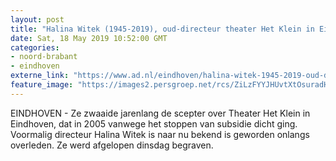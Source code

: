 ```yaml
---
layout: post
title: "Halina Witek (1945-2019), oud-directeur theater Het Klein in Eindhoven overleden"
date: Sat, 18 May 2019 10:52:00 GMT
categories: 
- noord-brabant 
- eindhoven 
externe_link: "https://www.ad.nl/eindhoven/halina-witek-1945-2019-oud-directeur-theater-het-klein-in-eindhoven-overleden~a09a15216/"
feature_image: "https://images2.persgroep.net/rcs/ZiLzFYYJHUvtXtOsuradHDmYOYA/diocontent/105647610/_fitwidth/400/?appId=21791a8992982cd8da851550a453bd7f&quality=0.7"
---
```


EINDHOVEN - Ze zwaaide jarenlang de scepter over Theater Het Klein in Eindhoven, dat in 2005 vanwege het stoppen van subsidie dicht ging. Voormalig directeur Halina Witek is naar nu bekend is geworden onlangs overleden. Ze werd afgelopen dinsdag begraven.
